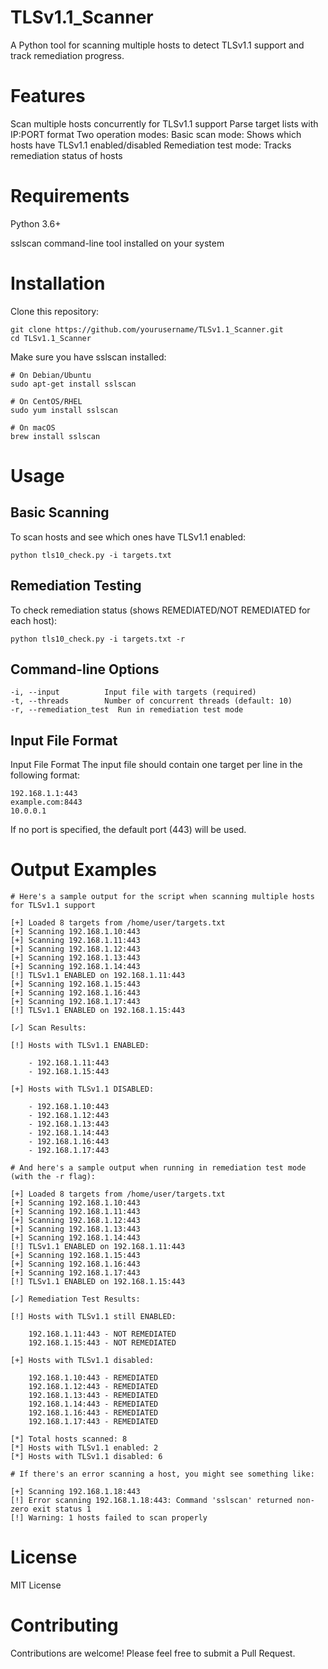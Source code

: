 # TLSv1.1_Scanner
A Python tool for scanning multiple hosts to detect TLSv1.1 support and track remediation progress.

# Features
Scan multiple hosts concurrently for TLSv1.1 support
Parse target lists with IP:PORT format
Two operation modes:
	Basic scan mode: Shows which hosts have TLSv1.1 enabled/disabled
        Remediation test mode: Tracks remediation status of hosts

# Requirements

Python 3.6+

sslscan command-line tool installed on your system

# Installation
   Clone this repository:

 ```
git clone https://github.com/yourusername/TLSv1.1_Scanner.git
cd TLSv1.1_Scanner
```
Make sure you have sslscan installed:
```
# On Debian/Ubuntu
sudo apt-get install sslscan

# On CentOS/RHEL
sudo yum install sslscan

# On macOS
brew install sslscan
```
# Usage
## Basic Scanning
To scan hosts and see which ones have TLSv1.1 enabled:	

```python tls10_check.py -i targets.txt```
	
## Remediation Testing
To check remediation status (shows REMEDIATED/NOT REMEDIATED for each host):	

```python tls10_check.py -i targets.txt -r```
	
## Command-line Options

```
-i, --input          Input file with targets (required)
-t, --threads        Number of concurrent threads (default: 10)
-r, --remediation_test  Run in remediation test mode
```

## Input File Format
Input File Format
The input file should contain one target per line in the following format:

```
192.168.1.1:443
example.com:8443
10.0.0.1
```

If no port is specified, the default port (443) will be used.
	
# Output Examples

```
# Here's a sample output for the script when scanning multiple hosts for TLSv1.1 support

[+] Loaded 8 targets from /home/user/targets.txt
[+] Scanning 192.168.1.10:443
[+] Scanning 192.168.1.11:443
[+] Scanning 192.168.1.12:443
[+] Scanning 192.168.1.13:443
[+] Scanning 192.168.1.14:443
[!] TLSv1.1 ENABLED on 192.168.1.11:443
[+] Scanning 192.168.1.15:443
[+] Scanning 192.168.1.16:443
[+] Scanning 192.168.1.17:443
[!] TLSv1.1 ENABLED on 192.168.1.15:443

[✓] Scan Results:

[!] Hosts with TLSv1.1 ENABLED:

    - 192.168.1.11:443
    - 192.168.1.15:443

[+] Hosts with TLSv1.1 DISABLED:

    - 192.168.1.10:443
    - 192.168.1.12:443
    - 192.168.1.13:443
    - 192.168.1.14:443
    - 192.168.1.16:443
    - 192.168.1.17:443
	
# And here's a sample output when running in remediation test mode (with the -r flag):

[+] Loaded 8 targets from /home/user/targets.txt
[+] Scanning 192.168.1.10:443
[+] Scanning 192.168.1.11:443
[+] Scanning 192.168.1.12:443
[+] Scanning 192.168.1.13:443
[+] Scanning 192.168.1.14:443
[!] TLSv1.1 ENABLED on 192.168.1.11:443
[+] Scanning 192.168.1.15:443
[+] Scanning 192.168.1.16:443
[+] Scanning 192.168.1.17:443
[!] TLSv1.1 ENABLED on 192.168.1.15:443

[✓] Remediation Test Results:

[!] Hosts with TLSv1.1 still ENABLED:

    192.168.1.11:443 - NOT REMEDIATED
    192.168.1.15:443 - NOT REMEDIATED

[+] Hosts with TLSv1.1 disabled:

    192.168.1.10:443 - REMEDIATED
    192.168.1.12:443 - REMEDIATED
    192.168.1.13:443 - REMEDIATED
    192.168.1.14:443 - REMEDIATED
    192.168.1.16:443 - REMEDIATED
    192.168.1.17:443 - REMEDIATED

[*] Total hosts scanned: 8
[*] Hosts with TLSv1.1 enabled: 2
[*] Hosts with TLSv1.1 disabled: 6

# If there's an error scanning a host, you might see something like:

[+] Scanning 192.168.1.18:443
[!] Error scanning 192.168.1.18:443: Command 'sslscan' returned non-zero exit status 1
[!] Warning: 1 hosts failed to scan properly
```

# License
MIT License

# Contributing
Contributions are welcome! Please feel free to submit a Pull Request.
